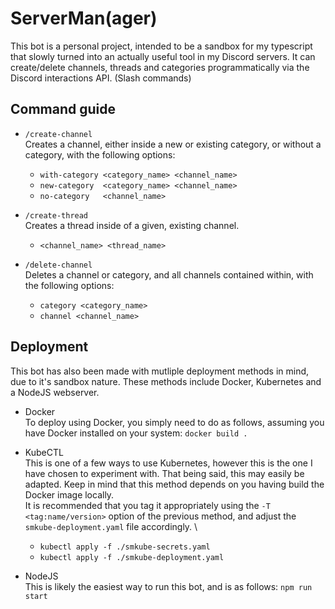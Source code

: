 # ServerMan(ager)

This bot is a personal project, intended to be a sandbox for my typescript that slowly turned into an actually useful tool in my Discord servers. It can create/delete channels, threads and categories programmatically via the Discord interactions API. (Slash commands)

## Command guide
* `/create-channel` \
  Creates a channel, either inside a new or existing category, or without a category, with the following options:
  * `with-category <category_name> <channel_name>`
  * `new-category  <category_name> <channel_name>`
  * `no-category   <channel_name>`

* `/create-thread` \
  Creates a thread inside of a given, existing channel.
  * `<channel_name> <thread_name>`
 
* `/delete-channel` \
  Deletes a channel or category, and all channels contained within, with the following options:
  * `category <category_name>`
  * `channel <channel_name>`

## Deployment
This bot has also been made with mutliple deployment methods in mind, due to it's sandbox nature. These methods include Docker, Kubernetes and a NodeJS webserver.

* Docker \
  To deploy using Docker, you simply need to do as follows, assuming you have Docker installed on your system: `docker build .`

* KubeCTL \
  This is one of a few ways to use Kubernetes, however this is the one I have chosen to experiment with. That being said, this may easily be adapted. Keep in mind that this method depends on you having build the Docker image locally. \
  It is recommended that you tag it appropriately using the `-T <tag:name/version>` option of the previous method, and adjust the `smkube-deployment.yaml` file accordingly. \
  * `kubectl apply -f ./smkube-secrets.yaml`
  * `kubectl apply -f ./smkube-deployment.yaml`

* NodeJS \
  This is likely the easiest way to run this bot, and is as follows: `npm run start`
